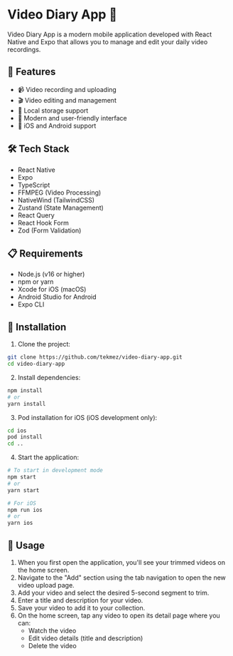 # Video Diary App 📱

Video Diary App is a modern mobile application developed with React Native and Expo that allows you to manage and edit your daily video recordings.

## 🚀 Features

- 📹 Video recording and uploading
- 🎬 Video editing and management
- 💾 Local storage support
- 🎨 Modern and user-friendly interface
- 📱 iOS and Android support

## 🛠 Tech Stack

- React Native
- Expo
- TypeScript
- FFMPEG (Video Processing)
- NativeWind (TailwindCSS)
- Zustand (State Management)
- React Query
- React Hook Form
- Zod (Form Validation)

## 📋 Requirements

- Node.js (v16 or higher)
- npm or yarn
- Xcode for iOS (macOS)
- Android Studio for Android
- Expo CLI

## 🔧 Installation

1. Clone the project:
```bash
git clone https://github.com/tekmez/video-diary-app.git
cd video-diary-app
```

2. Install dependencies:
```bash
npm install
# or
yarn install
```

3. Pod installation for iOS (iOS development only):
```bash
cd ios
pod install
cd ..
```

4. Start the application:
```bash
# To start in development mode
npm start
# or
yarn start

# For iOS
npm run ios
# or
yarn ios

```

## 📱 Usage

1. When you first open the application, you'll see your trimmed videos on the home screen.
2. Navigate to the "Add" section using the tab navigation to open the new video upload page.
3. Add your video and select the desired 5-second segment to trim.
4. Enter a title and description for your video.
5. Save your video to add it to your collection.
6. On the home screen, tap any video to open its detail page where you can:
   - Watch the video
   - Edit video details (title and description)
   - Delete the video
